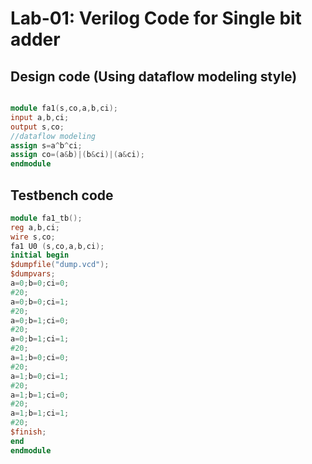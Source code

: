# Lab-01: Verilog Code for Single bit adder
## Design code (Using dataflow modeling style)
```verilog

module fa1(s,co,a,b,ci);
input a,b,ci;
output s,co;
//dataflow modeling
assign s=a^b^ci;
assign co=(a&b)|(b&ci)|(a&ci);
endmodule
```
## Testbench code
```verilog
module fa1_tb();
reg a,b,ci;
wire s,co;
fa1 U0 (s,co,a,b,ci);
initial begin
$dumpfile("dump.vcd");
$dumpvars;
a=0;b=0;ci=0;
#20;
a=0;b=0;ci=1;
#20;
a=0;b=1;ci=0;
#20;
a=0;b=1;ci=1;
#20;
a=1;b=0;ci=0;
#20;
a=1;b=0;ci=1;
#20;
a=1;b=1;ci=0;
#20;
a=1;b=1;ci=1;
#20;
$finish;
end
endmodule
```
